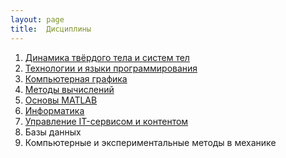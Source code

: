 ```yaml
---
layout: page
title:  Дисциплины
---
```


1. [Динамика твёрдого тела и систем тел](/pages/mbs/main)
1. [Технологии и языки программирования](/pages/python/main)
1. [Компьютерная графика](/pages/graphics/main)
1. [Методы вычислений](/pages/numerical_methods/main)
1. [Основы MATLAB](/pages/matlab/main)
1. [Информатика](/pages/informatics/main)
1. [Управление IT-сервисом и контентом](/pages/it/main)
1. Базы данных
1. Компьютерные и экспериментальные методы в механике
